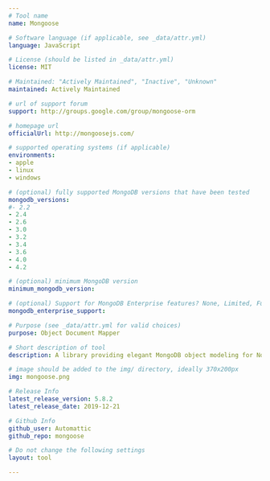 ```yaml
---
# Tool name
name: Mongoose

# Software language (if applicable, see _data/attr.yml)
language: JavaScript

# License (should be listed in _data/attr.yml)
license: MIT

# Maintained: "Actively Maintained", "Inactive", "Unknown"
maintained: Actively Maintained

# url of support forum
support: http://groups.google.com/group/mongoose-orm

# homepage url
officialUrl: http://mongoosejs.com/

# supported operating systems (if applicable)
environments:
- apple
- linux
- windows

# (optional) fully supported MongoDB versions that have been tested
mongodb_versions:
#- 2.2
- 2.4
- 2.6
- 3.0
- 3.2
- 3.4
- 3.6
- 4.0
- 4.2

# (optional) minimum MongoDB version
minimum_mongodb_version:

# (optional) Support for MongoDB Enterprise features? None, Limited, Full
mongodb_enterprise_support: 

# Purpose (see _data/attr.yml for valid choices)
purpose: Object Document Mapper

# Short description of tool
description: A library providing elegant MongoDB object modeling for Node.js.

# image should be added to the img/ directory, ideally 370x200px
img: mongoose.png

# Release Info
latest_release_version: 5.8.2
latest_release_date: 2019-12-21

# Github Info
github_user: Automattic
github_repo: mongoose

# Do not change the following settings
layout: tool

---
```


